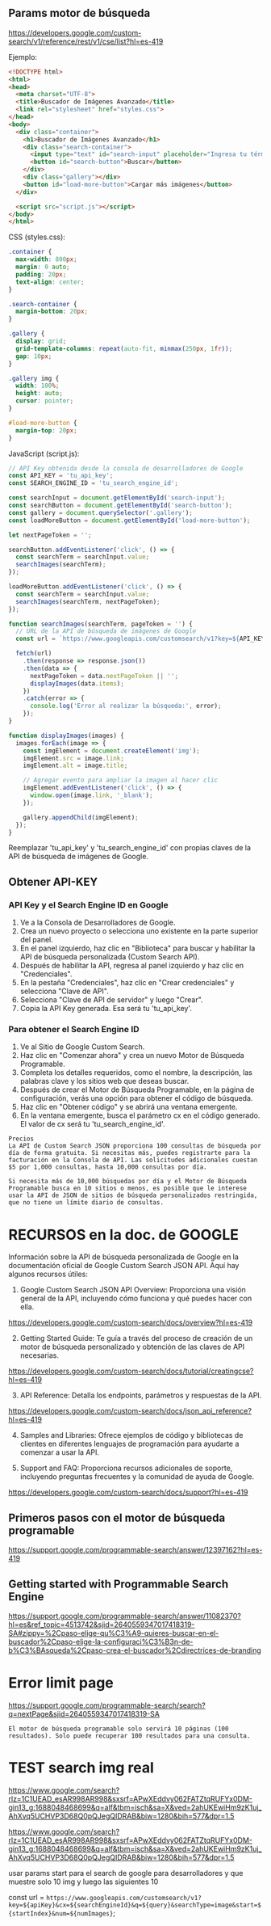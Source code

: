 
## Params motor de búsqueda
https://developers.google.com/custom-search/v1/reference/rest/v1/cse/list?hl=es-419



Ejemplo:

```html
<!DOCTYPE html>
<html>
<head>
  <meta charset="UTF-8">
  <title>Buscador de Imágenes Avanzado</title>
  <link rel="stylesheet" href="styles.css">
</head>
<body>
  <div class="container">
    <h1>Buscador de Imágenes Avanzado</h1>
    <div class="search-container">
      <input type="text" id="search-input" placeholder="Ingresa tu término de búsqueda">
      <button id="search-button">Buscar</button>
    </div>
    <div class="gallery"></div>
    <button id="load-more-button">Cargar más imágenes</button>
  </div>

  <script src="script.js"></script>
</body>
</html>
```

CSS (styles.css):
```css
.container {
  max-width: 800px;
  margin: 0 auto;
  padding: 20px;
  text-align: center;
}

.search-container {
  margin-bottom: 20px;
}

.gallery {
  display: grid;
  grid-template-columns: repeat(auto-fit, minmax(250px, 1fr));
  gap: 10px;
}

.gallery img {
  width: 100%;
  height: auto;
  cursor: pointer;
}

#load-more-button {
  margin-top: 20px;
}
```

JavaScript (script.js):

```javascript
// API Key obtenida desde la consola de desarrolladores de Google
const API_KEY = 'tu_api_key';
const SEARCH_ENGINE_ID = 'tu_search_engine_id';

const searchInput = document.getElementById('search-input');
const searchButton = document.getElementById('search-button');
const gallery = document.querySelector('.gallery');
const loadMoreButton = document.getElementById('load-more-button');

let nextPageToken = '';

searchButton.addEventListener('click', () => {
  const searchTerm = searchInput.value;
  searchImages(searchTerm);
});

loadMoreButton.addEventListener('click', () => {
  const searchTerm = searchInput.value;
  searchImages(searchTerm, nextPageToken);
});

function searchImages(searchTerm, pageToken = '') {
  // URL de la API de búsqueda de imágenes de Google
  const url = `https://www.googleapis.com/customsearch/v1?key=${API_KEY}&cx=${SEARCH_ENGINE_ID}&q=${encodeURIComponent(searchTerm)}&searchType=image&pageToken=${pageToken}`;

  fetch(url)
    .then(response => response.json())
    .then(data => {
      nextPageToken = data.nextPageToken || '';
      displayImages(data.items);
    })
    .catch(error => {
      console.log('Error al realizar la búsqueda:', error);
    });
}

function displayImages(images) {
  images.forEach(image => {
    const imgElement = document.createElement('img');
    imgElement.src = image.link;
    imgElement.alt = image.title;

    // Agregar evento para ampliar la imagen al hacer clic
    imgElement.addEventListener('click', () => {
      window.open(image.link, '_blank');
    });

    gallery.appendChild(imgElement);
  });
}
```
Reemplazar 'tu_api_key' y 'tu_search_engine_id' con propias claves de la API de búsqueda de imágenes de Google.

## Obtener API-KEY

### API Key y el Search Engine ID en Google

1. Ve a la Consola de Desarrolladores de Google.
2. Crea un nuevo proyecto o selecciona uno existente en la parte superior del panel.
3. En el panel izquierdo, haz clic en "Biblioteca" para buscar y habilitar la API de búsqueda personalizada (Custom Search API).
4. Después de habilitar la API, regresa al panel izquierdo y haz clic en "Credenciales".
5. En la pestaña "Credenciales", haz clic en "Crear credenciales" y selecciona "Clave de API".
6. Selecciona "Clave de API de servidor" y luego "Crear".
7. Copia la API Key generada. Esa será tu 'tu_api_key'.

### Para obtener el Search Engine ID

1. Ve al Sitio de Google Custom Search.
2. Haz clic en "Comenzar ahora" y crea un nuevo Motor de Búsqueda Programable.
3. Completa los detalles requeridos, como el nombre, la descripción, las palabras clave y los sitios web que deseas buscar.
4. Después de crear el Motor de Búsqueda Programable, en la página de configuración, verás una opción para obtener el código de búsqueda.
5. Haz clic en "Obtener código" y se abrirá una ventana emergente.
6. En la ventana emergente, busca el parámetro cx en el código generado. El valor de cx será tu 'tu_search_engine_id'.

```
Precios
La API de Custom Search JSON proporciona 100 consultas de búsqueda por día de forma gratuita. Si necesitas más, puedes registrarte para la facturación en la Consola de API. Las solicitudes adicionales cuestan $5 por 1,000 consultas, hasta 10,000 consultas por día.

Si necesita más de 10,000 búsquedas por día y el Motor de Búsqueda Programable busca en 10 sitios o menos, es posible que le interese usar la API de JSON de sitios de búsqueda personalizados restringida, que no tiene un límite diario de consultas.
```

# RECURSOS en la doc. de GOOGLE

Información sobre la API de búsqueda personalizada de Google en la documentación oficial de Google Custom Search JSON API. Aquí hay algunos recursos útiles:

1. Google Custom Search JSON API Overview: Proporciona una visión general de la API, incluyendo cómo funciona y qué puedes hacer con ella.

https://developers.google.com/custom-search/docs/overview?hl=es-419

2. Getting Started Guide: Te guía a través del proceso de creación de un motor de búsqueda personalizado y obtención de las claves de API necesarias.

https://developers.google.com/custom-search/docs/tutorial/creatingcse?hl=es-419

3. API Reference: Detalla los endpoints, parámetros y respuestas de la API.

https://developers.google.com/custom-search/docs/json_api_reference?hl=es-419

4. Samples and Libraries: Ofrece ejemplos de código y bibliotecas de clientes en diferentes lenguajes de programación para ayudarte a comenzar a usar la API.

5. Support and FAQ: Proporciona recursos adicionales de soporte, incluyendo preguntas frecuentes y la comunidad de ayuda de Google.

https://developers.google.com/custom-search/docs/support?hl=es-419


## Primeros pasos con el motor de búsqueda programable
https://support.google.com/programmable-search/answer/12397162?hl=es-419
## Getting started with Programmable Search Engine
https://support.google.com/programmable-search/answer/11082370?hl=es&ref_topic=4513742&sjid=2640559347017418319-SA#zippy=%2Cpaso-elige-qu%C3%A9-quieres-buscar-en-el-buscador%2Cpaso-elige-la-configuraci%C3%B3n-de-b%C3%BAsqueda%2Cpaso-crea-el-buscador%2Cdirectrices-de-branding



# Error limit page

https://support.google.com/programmable-search/search?q=nextPage&sjid=2640559347017418319-SA

```
El motor de búsqueda programable solo servirá 10 páginas (100 resultados). Solo puede recuperar 100 resultados para una consulta.
```


# TEST search img real

https://www.google.com/search?rlz=1C1UEAD_esAR998AR998&sxsrf=APwXEddvy062FATZtqRUFYx0DM-gin13_g:1688048468699&q=alf&tbm=isch&sa=X&ved=2ahUKEwiHm9zK1uj_AhXvq5UCHVP3D68Q0pQJegQIDRAB&biw=1280&bih=577&dpr=1.5

https://www.google.com/search?rlz=1C1UEAD_esAR998AR998&sxsrf=APwXEddvy062FATZtqRUFYx0DM-gin13_g:1688048468699&q=alf&tbm=isch&sa=X&ved=2ahUKEwiHm9zK1uj_AhXvq5UCHVP3D68Q0pQJegQIDRAB&biw=1280&bih=577&dpr=1.5


usar params start para el search de google para desarrolladores y que muestre solo 10 img y luego las siguientes 10

const url = `https://www.googleapis.com/customsearch/v1?key=${apiKey}&cx=${searchEngineId}&q=${query}&searchType=image&start=${startIndex}&num=${numImages}`;

